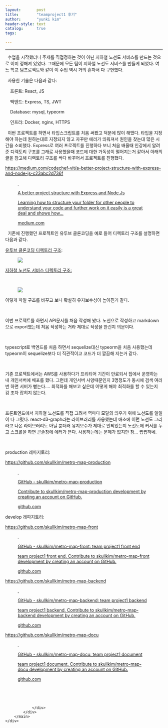 ```yaml
---
layout:       post
title:        "teamproject1 후기"
author:       "yunki kim"
header-style: text
catalog:      true
tags: 

---
```


<head></head>
<body id="tt-body-page" class="">
<div id="wrap" class="wrap-right">
    <div id="container">
        <main class="main ">
            <div class="area-main">
                <div class="area-view">
                    <div class="article-header"></div>
                    <hr>
                    <div class="article-view">
                        <div class="contents_style">
                            <p data-ke-size="size16">&nbsp; 수업을 시작했더니 주제를 직접정하는 것이 아닌 지하철 노선도 서비스를 만드는 것으로 이미 정해져 있었다. 그때문에 모든 팀이 지하철 노선도 서비스를 만들게 되었다. 여느 학교 팀프로젝트와 같이 이 수업 역시 거의 혼자서 다 구현했다.</p>
<p data-ke-size="size16">&nbsp; 사용한 기술은 다음과 같다:</p>
<p data-ke-size="size16">&nbsp; &nbsp; 프론트: React, JS</p>
<p data-ke-size="size16">&nbsp; &nbsp; 백엔드: Express, TS, JWT</p>
<p data-ke-size="size16">&nbsp; &nbsp; Database: mysql, typeorm</p>
<p data-ke-size="size16">&nbsp; &nbsp; 인프라: Docker, nginx, HTTPS</p>
<p data-ke-size="size16">&nbsp; 이번 프로젝트를 하면서 타입스크립트를 처음 써봤고 덕분에 많이 해맸다. 타입을 지정해야 하는데 원하는대로 지정되지 않고 자꾸만 에러가 띄워져서 원인을 찾는대 많은 시간을 소비했다. Express로 여러 프로젝트를 진행하다 보니 처음 배울때 인강에서 알려준 디렉토리 구조를 그래로 사용했을때 코드에 대한 가독성이 떨어지는거 같아서 아래의 글을 참고해 디렉토리 구조를 싹다 바꾸어서 프로젝트를 진행했다.</p>
<p data-ke-size="size16"><a href="https://medium.com/codechef-vit/a-better-project-structure-with-express-and-node-js-c23abc2d736f" target="_blank" rel="noopener">https://medium.com/codechef-vit/a-better-project-structure-with-express-and-node-js-c23abc2d736f</a></p>
<figure id="og_1640586879526" contenteditable="false" data-ke-type="opengraph" data-ke-align="alignCenter" data-og-type="article" data-og-title="A better project structure with Express and Node.Js" data-og-description="Learning how to structure your folder for other people to understand your code and further work on it easily is a great deal and shows how…" data-og-host="medium.com" data-og-source-url="https://medium.com/codechef-vit/a-better-project-structure-with-express-and-node-js-c23abc2d736f" data-og-url="https://medium.com/codechef-vit/a-better-project-structure-with-express-and-node-js-c23abc2d736f" data-og-image="https://scrap.kakaocdn.net/dn/mNPZe/hyMREaEr7G/Fhvossvwk0zuHCuOduA7M1/img.png?width=730&amp;height=453&amp;face=0_0_730_453,https://scrap.kakaocdn.net/dn/dKEhZ6/hyMRy2zVjU/kAW77qzCrQggn1DdsHGCzK/img.png?width=60&amp;height=37&amp;face=0_0_60_37"><a href="https://medium.com/codechef-vit/a-better-project-structure-with-express-and-node-js-c23abc2d736f" target="_blank" rel="noopener" data-source-url="https://medium.com/codechef-vit/a-better-project-structure-with-express-and-node-js-c23abc2d736f">
<div class="og-image" style="background-image: url('https://scrap.kakaocdn.net/dn/mNPZe/hyMREaEr7G/Fhvossvwk0zuHCuOduA7M1/img.png?width=730&amp;height=453&amp;face=0_0_730_453,https://scrap.kakaocdn.net/dn/dKEhZ6/hyMRy2zVjU/kAW77qzCrQggn1DdsHGCzK/img.png?width=60&amp;height=37&amp;face=0_0_60_37');">&nbsp;</div>
<div class="og-text">
<p class="og-title" data-ke-size="size16">A better project structure with Express and Node.Js</p>
<p class="og-desc" data-ke-size="size16">Learning how to structure your folder for other people to understand your code and further work on it easily is a great deal and shows how…</p>
<p class="og-host" data-ke-size="size16">medium.com</p>
</div>
</a></figure>
<p data-ke-size="size16">&nbsp; 기존에 진행했던 프로젝트인 유투브 클론코딩을 예로 들어 디렉토리 구조를 설명하면 다음과 같다.</p>
<p data-ke-size="size16"><a href="https://github.com/skullkim/Itube-simple-clone-of-youtube" target="_blank" rel="noopener">유투브 클론코딩 디렉토리 구조</a>:</p>
<p></p><figure class="imageblock alignCenter">
    <span data-lightbox="lightbox">
        <img src="/img/dGVhbXByb2plY3QxIO2bhOq4sA==/img.png">
    </span>
    <figcaption></figcaption>
</figure><p></p>
<p data-ke-size="size16"><a href="https://github.com/skullkim/metro-map-production/tree/main/backend" target="_blank" rel="noopener">지하철 노선도 서비스 디렉토리 구조:</a></p>
<p data-ke-size="size16">&nbsp;</p>
<p></p><figure class="imageblock alignCenter">
    <span data-lightbox="lightbox">
        <img src="/img/dGVhbXByb2plY3QxIO2bhOq4sA==/img_1.png">
    </span>
    <figcaption></figcaption>
</figure><p></p>
<p data-ke-size="size16">이렇게 파일 구조를 바꾸고 보니 확실히 유지보수성이 높아진거 같다.</p>
<p data-ke-size="size16">&nbsp;</p>
<p data-ke-size="size16">이번 프로젝트를 하면서 API문서를 처음 작성해 봤다. 노션으로 작성하고 markdown으로 export했는데 처음 작성하는 거라 제대로 작성을 한건지 의문이다.</p>
<p data-ke-size="size16">&nbsp;</p>
<p data-ke-size="size16">typescript로 백엔드를 처음 하면서 sequelize대신 typeorm을 처음 사용했는데 typeorm이 sequelize보다 더 직관적이고 코드가 더 깔끔해 지는거 같다.&nbsp;</p>
<p data-ke-size="size16">&nbsp;</p>
<p data-ke-size="size16">기존 프로젝트에서는 AWS를 사용하다가 프리티어 기간이 만료되서 집에서 운영하는 내 개인서버에 배포를 했다. 그런데 개인서버 사양때문인지 3명정도가 동시에 검색 여러번 하면 서버가 뻗는다.... 최적화를 해보고 싶은데 어떻게 해야 최적화를 할 수 있는지 감 조차 잡히지 않는다.&nbsp;</p>
<p data-ke-size="size16">&nbsp;</p>
<p data-ke-size="size16">프론트엔드에서 지하철 노선도를 직접 그려서 역마다 모달의 띄우기 위해 노선도를 일일이 다 그렸다. react-d3-graph라는 라이브러리를 사용했는데 애초에 이런 노선도 그리라고 나온 라이브러리도 아닐 뿐더러 유지보수가 제대로 안되있는지 노선도에 커서를 두고 스크롤을 하면 콘솔창에 에러가 뜬다. 사용하는데는 문제가 없지만 참... 찝찝하네.</p>
<p data-ke-size="size16">&nbsp;</p>
<p data-ke-size="size16">production 레파지토리:</p>
<p data-ke-size="size16"><a href="https://github.com/skullkim/metro-map-production" target="_blank" rel="noopener">https://github.com/skullkim/metro-map-production</a></p>
<figure id="og_1640588461938" contenteditable="false" data-ke-type="opengraph" data-ke-align="alignCenter" data-og-type="object" data-og-title="GitHub - skullkim/metro-map-production" data-og-description="Contribute to skullkim/metro-map-production development by creating an account on GitHub." data-og-host="github.com" data-og-source-url="https://github.com/skullkim/metro-map-production" data-og-url="https://github.com/skullkim/metro-map-production" data-og-image="https://scrap.kakaocdn.net/dn/DawAH/hyMRKopF3z/WPZ7NGAkvLWr5ySWOha8Tk/img.png?width=1200&amp;height=600&amp;face=0_0_1200_600"><a href="https://github.com/skullkim/metro-map-production" target="_blank" rel="noopener" data-source-url="https://github.com/skullkim/metro-map-production">
<div class="og-image" style="background-image: url('https://scrap.kakaocdn.net/dn/DawAH/hyMRKopF3z/WPZ7NGAkvLWr5ySWOha8Tk/img.png?width=1200&amp;height=600&amp;face=0_0_1200_600');">&nbsp;</div>
<div class="og-text">
<p class="og-title" data-ke-size="size16">GitHub - skullkim/metro-map-production</p>
<p class="og-desc" data-ke-size="size16">Contribute to skullkim/metro-map-production development by creating an account on GitHub.</p>
<p class="og-host" data-ke-size="size16">github.com</p>
</div>
</a></figure>
<p data-ke-size="size16">develop 레파지토리:</p>
<p data-ke-size="size16"><a href="https://github.com/skullkim/metro-map-front" target="_blank" rel="noopener">https://github.com/skullkim/metro-map-front</a></p>
<figure id="og_1640588497048" contenteditable="false" data-ke-type="opengraph" data-ke-align="alignCenter" data-og-type="object" data-og-title="GitHub - skullkim/metro-map-front: team project1 front end" data-og-description="team project1 front end. Contribute to skullkim/metro-map-front development by creating an account on GitHub." data-og-host="github.com" data-og-source-url="https://github.com/skullkim/metro-map-front" data-og-url="https://github.com/skullkim/metro-map-front" data-og-image="https://scrap.kakaocdn.net/dn/xM39M/hyMRJwgMeQ/hvzZMPynkjfyM5AXrEyhGK/img.png?width=1200&amp;height=600&amp;face=0_0_1200_600"><a href="https://github.com/skullkim/metro-map-front" target="_blank" rel="noopener" data-source-url="https://github.com/skullkim/metro-map-front">
<div class="og-image" style="background-image: url('https://scrap.kakaocdn.net/dn/xM39M/hyMRJwgMeQ/hvzZMPynkjfyM5AXrEyhGK/img.png?width=1200&amp;height=600&amp;face=0_0_1200_600');">&nbsp;</div>
<div class="og-text">
<p class="og-title" data-ke-size="size16">GitHub - skullkim/metro-map-front: team project1 front end</p>
<p class="og-desc" data-ke-size="size16">team project1 front end. Contribute to skullkim/metro-map-front development by creating an account on GitHub.</p>
<p class="og-host" data-ke-size="size16">github.com</p>
</div>
</a></figure>
<p data-ke-size="size16"><a href="https://github.com/skullkim/metro-map-backend" target="_blank" rel="noopener">https://github.com/skullkim/metro-map-backend</a></p>
<figure id="og_1640588504590" contenteditable="false" data-ke-type="opengraph" data-ke-align="alignCenter" data-og-type="object" data-og-title="GitHub - skullkim/metro-map-backend: team project1 backend" data-og-description="team project1 backend. Contribute to skullkim/metro-map-backend development by creating an account on GitHub." data-og-host="github.com" data-og-source-url="https://github.com/skullkim/metro-map-backend" data-og-url="https://github.com/skullkim/metro-map-backend" data-og-image="https://scrap.kakaocdn.net/dn/cwvfdn/hyMRKvcom7/KiEHFHuAiiGbotsd6cquzK/img.png?width=1200&amp;height=600&amp;face=0_0_1200_600"><a href="https://github.com/skullkim/metro-map-backend" target="_blank" rel="noopener" data-source-url="https://github.com/skullkim/metro-map-backend">
<div class="og-image" style="background-image: url('https://scrap.kakaocdn.net/dn/cwvfdn/hyMRKvcom7/KiEHFHuAiiGbotsd6cquzK/img.png?width=1200&amp;height=600&amp;face=0_0_1200_600');">&nbsp;</div>
<div class="og-text">
<p class="og-title" data-ke-size="size16">GitHub - skullkim/metro-map-backend: team project1 backend</p>
<p class="og-desc" data-ke-size="size16">team project1 backend. Contribute to skullkim/metro-map-backend development by creating an account on GitHub.</p>
<p class="og-host" data-ke-size="size16">github.com</p>
</div>
</a></figure>
<p data-ke-size="size16"><a href="https://github.com/skullkim/metro-map-docu" target="_blank" rel="noopener">https://github.com/skullkim/metro-map-docu</a></p>
<figure id="og_1640588511711" contenteditable="false" data-ke-type="opengraph" data-ke-align="alignCenter" data-og-type="object" data-og-title="GitHub - skullkim/metro-map-docu: team project1 document" data-og-description="team project1 document. Contribute to skullkim/metro-map-docu development by creating an account on GitHub." data-og-host="github.com" data-og-source-url="https://github.com/skullkim/metro-map-docu" data-og-url="https://github.com/skullkim/metro-map-docu" data-og-image="https://scrap.kakaocdn.net/dn/R6sg3/hyMRv5TJWR/wDnMxKHaezYMZDKM4kZbn0/img.png?width=1200&amp;height=600&amp;face=0_0_1200_600"><a href="https://github.com/skullkim/metro-map-docu" target="_blank" rel="noopener" data-source-url="https://github.com/skullkim/metro-map-docu">
<div class="og-image" style="background-image: url('https://scrap.kakaocdn.net/dn/R6sg3/hyMRv5TJWR/wDnMxKHaezYMZDKM4kZbn0/img.png?width=1200&amp;height=600&amp;face=0_0_1200_600');">&nbsp;</div>
<div class="og-text">
<p class="og-title" data-ke-size="size16">GitHub - skullkim/metro-map-docu: team project1 document</p>
<p class="og-desc" data-ke-size="size16">team project1 document. Contribute to skullkim/metro-map-docu development by creating an account on GitHub.</p>
<p class="og-host" data-ke-size="size16">github.com</p>
</div>
</a></figure>
<p data-ke-size="size16">&nbsp;</p>
                        </div>
                        <br>
                        <div class="tags"></div>
                    </div>
                    
                </div>
            </div>
        </main>
    </div>
</div>


</body>